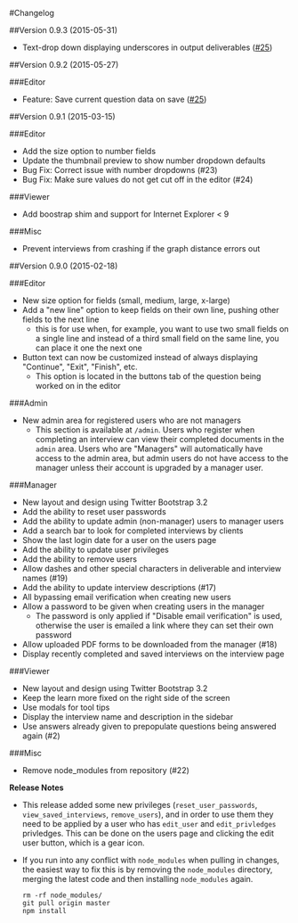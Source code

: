 #Changelog

##Version 0.9.3 (2015-05-31)

- Text-drop down displaying underscores in output deliverables ([#25](https://github.com/ChrisZieba/LogicPull/issues/26))

##Version 0.9.2 (2015-05-27)

###Editor
- Feature: Save current question data on save ([#25](https://github.com/ChrisZieba/LogicPull/issues/25))

##Version 0.9.1 (2015-03-15)

###Editor
- Add the size option to number fields
- Update the thumbnail preview to show number dropdown defaults
- Bug Fix: Correct issue with number dropdowns (#23)
- Bug Fix: Make sure values do not get cut off in the editor (#24)

###Viewer
- Add boostrap shim and support for Internet Explorer < 9

###Misc
- Prevent interviews from crashing if the graph distance errors out

##Version 0.9.0 (2015-02-18)

###Editor

- New size option for fields (small, medium, large, x-large)
- Add a "new line" option to keep fields on their own line, pushing other fields to the next line
  - this is for use when, for example, you want to use two small fields on a single line and instead of a third small field on the same line, you can place it one the next one
- Button text can now be customized instead of always displaying "Continue", "Exit", "Finish", etc.
  - This option is located in the buttons tab of the question being worked on in the editor

###Admin

 - New admin area for registered users who are not managers
   - This section is available at `/admin`. Users who register when completing an interview can view their completed documents in the `admin` area. Users who are "Managers" will automatically have access to the admin area, but admin users do not have access to the manager unless their account is upgraded by a manager user. 

###Manager

- New layout and design using Twitter Bootstrap 3.2
- Add the ability to reset user passwords
- Add the ability to update admin (non-manager) users to manager users
- Add a search bar to look for completed interviews by clients
- Show the last login date for a user on the users page
- Add the ability to update user privileges
- Add the ability to remove users
- Allow dashes and other special characters in deliverable and interview names (#19)
- Add the ability to update interview descriptions (#17)
- All bypassing email verification when creating new users
- Allow a password to be given when creating users in the manager
  - The password is only applied if "Disable email verification" is used, otherwise the user is emailed a link where they can set their own password
- Allow uploaded PDF forms to be downloaded from the manager (#18)
- Display recently completed and saved interviews on the interview page

###Viewer

- New layout and design using Twitter Bootstrap 3.2
- Keep the learn more fixed on the right side of the screen
- Use modals for tool tips
- Display the interview name and description in the sidebar
- Use answers already given to prepopulate questions being answered again (#2)

###Misc

- Remove node_modules from repository (#22)

**Release Notes**

- This release added some new privileges (`reset_user_passwords`, `view_saved_interviews`, `remove_users`), and in order to use them they need to be applied by a user who has `edit_user` and `edit_privledges` privledges. This can be done on the users page and clicking the edit user button, which is a gear icon.
- If you run into any conflict with `node_modules` when pulling in changes, the easiest way to fix this is by removing the `node_modules` directory, merging the latest code and then installing `node_modules` again.

  ```
  rm -rf node_modules/
  git pull origin master
  npm install
  ```
